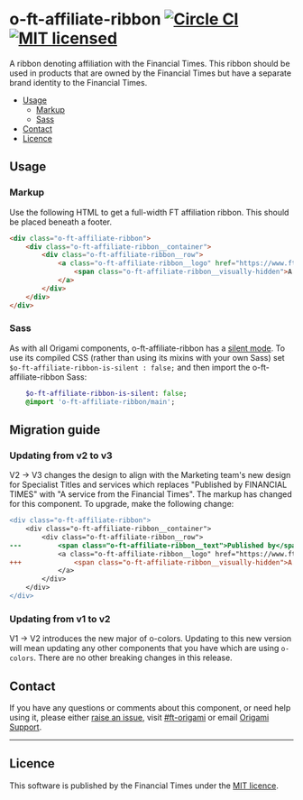 # o-ft-affiliate-ribbon [![Circle CI](https://circleci.com/gh/Financial-Times/o-ft-affiliate-ribbon/tree/master.svg?style=svg)](https://circleci.com/gh/Financial-Times/o-ft-affiliate-ribbon/tree/master) [![MIT licensed](https://img.shields.io/badge/license-MIT-blue.svg)](#licence)

A ribbon denoting affiliation with the Financial Times. This ribbon should be used in products that are owned by the Financial Times but have a separate brand identity to the Financial Times.

- [Usage](#usage)
	- [Markup](#markup)
	- [Sass](#sass)
- [Contact](#contact)
- [Licence](#licence)

## Usage

### Markup

Use the following HTML to get a full-width FT affiliation ribbon. This should be placed beneath a footer.

```html
<div class="o-ft-affiliate-ribbon">
	<div class="o-ft-affiliate-ribbon__container">
		<div class="o-ft-affiliate-ribbon__row">
			<a class="o-ft-affiliate-ribbon__logo" href="https://www.ft.com/" title="The Financial Times" target="_blank">
				<span class="o-ft-affiliate-ribbon__visually-hidden">A service from the Financial Times</span>
			</a>
		</div>
	</div>
</div>
```

### Sass

As with all Origami components, o-ft-affiliate-ribbon has a [silent mode](http://origami.ft.com/docs/syntax/scss/#silent-styles). To use its compiled CSS (rather than using its mixins with your own Sass) set `$o-ft-affiliate-ribbon-is-silent : false;` and then import the o-ft-affiliate-ribbon Sass:

```sass
	$o-ft-affiliate-ribbon-is-silent: false;
	@import 'o-ft-affiliate-ribbon/main';
```

## Migration guide

### Updating from v2 to v3

V2 -> V3 changes the design to align with the Marketing team's new design for Specialist Titles and services which replaces "Published by FINANCIAL TIMES" with "A service from the Financial Times".
The markup has changed for this component. To upgrade, make the following change:

```diff
<div class="o-ft-affiliate-ribbon">
	<div class="o-ft-affiliate-ribbon__container">
		<div class="o-ft-affiliate-ribbon__row">
---			<span class="o-ft-affiliate-ribbon__text">Published by</span>
			<a class="o-ft-affiliate-ribbon__logo" href="https://www.ft.com/" title="The Financial Times" target="_blank">
+++				<span class="o-ft-affiliate-ribbon__visually-hidden">A service from the Financial Times</span>
			</a>
		</div>
	</div>
</div>
```

### Updating from v1 to v2

V1 -> V2 introduces the new major of o-colors. Updating to this new version will mean updating any other components that you have which are using `o-colors`. There are no other breaking changes in this release.

## Contact

If you have any questions or comments about this component, or need help using it, please either [raise an issue](https://github.com/Financial-Times/o-ft-affiliate-ribbon/issues), visit [#ft-origami](https://financialtimes.slack.com/messages/ft-origami/) or email [Origami Support](mailto:origami-support@ft.com).

----

## Licence

This software is published by the Financial Times under the [MIT licence](http://opensource.org/licenses/MIT).
